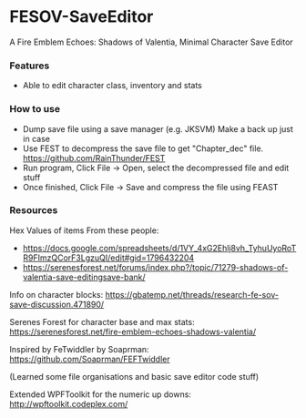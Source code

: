 # FESOV-SaveEditor
A Fire Emblem Echoes: Shadows of Valentia, Minimal Character Save Editor

### Features
  * Able to edit character class, inventory and stats
  
### How to use
  * Dump save file using a save manager (e.g. JKSVM) Make a back up just in case
  * Use FEST to decompress the save file to get "Chapter_dec" file. https://github.com/RainThunder/FEST
  * Run program, Click File -> Open, select the decompressed file and edit stuff
  * Once finished, Click File -> Save and compress the file using FEAST

### Resources

Hex Values of items From these people:
  * https://docs.google.com/spreadsheets/d/1VY_4xG2Ehlj8vh_TyhuUyoRoTR9FImzQCorF3LgzuQI/edit#gid=1796432204
  * https://serenesforest.net/forums/index.php?/topic/71279-shadows-of-valentia-save-editingsave-bank/

Info on character blocks: https://gbatemp.net/threads/research-fe-sov-save-discussion.471890/

Serenes Forest for character base and max stats: https://serenesforest.net/fire-emblem-echoes-shadows-valentia/

Inspired by FeTwiddler by Soaprman: https://github.com/Soaprman/FEFTwiddler 

(Learned some file organisations and basic save editor code stuff)

Extended WPFToolkit for the numeric up downs: http://wpftoolkit.codeplex.com/
  

